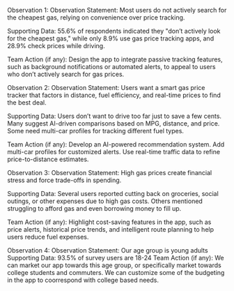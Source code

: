 Observation 1:
Observation Statement: Most users do not actively search for the cheapest gas, relying on convenience over price tracking.

Supporting Data: 55.6% of respondents indicated they "don’t actively look for the cheapest gas," while only 8.9% use gas price tracking apps, and 28.9% check prices while driving.

Team Action (if any): Design the app to integrate passive tracking features, such as background notifications or automated alerts, to appeal to users who don’t actively search for gas prices.

Observation 2:
Observation Statement: Users want a smart gas price tracker that factors in distance, fuel efficiency, and real-time prices to find the best deal.

Supporting Data:
Users don’t want to drive too far just to save a few cents.
Many suggest AI-driven comparisons based on MPG, distance, and price.
Some need multi-car profiles for tracking different fuel types.

Team Action (if any):
Develop an AI-powered recommendation system.
Add multi-car profiles for customized alerts.
Use real-time traffic data to refine price-to-distance estimates.

Observation 3:
Observation Statement: High gas prices create financial stress and force trade-offs in spending.

Supporting Data: Several users reported cutting back on groceries, social outings, or other expenses due to high gas costs. Others mentioned struggling to afford gas and even borrowing money to fill up.

Team Action (if any): Highlight cost-saving features in the app, such as price alerts, historical price trends, and intelligent route planning to help users reduce fuel expenses.

Observation 4: 
Observation Statement: Our age group is young adults
Supporting Data: 93.5% of survey users are 18-24
Team Action (if any): We can market our app towards this age group, or specifically market towards college students and commuters.
We can customize some of the budgeting in the app to coorrespond with college based needs.
